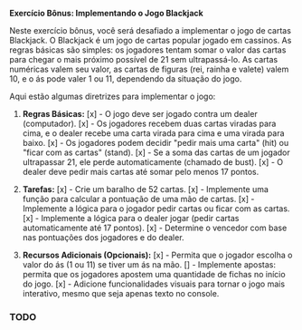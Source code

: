 **Exercício Bônus: Implementando o Jogo Blackjack**

Neste exercício bônus, você será desafiado a implementar o jogo de cartas Blackjack. O Blackjack é um jogo de cartas popular jogado em cassinos. As regras básicas são simples: os jogadores tentam somar o valor das cartas para chegar o mais próximo possível de 21 sem ultrapassá-lo. As cartas numéricas valem seu valor, as cartas de figuras (rei, rainha e valete) valem 10, e o ás pode valer 1 ou 11, dependendo da situação do jogo.

Aqui estão algumas diretrizes para implementar o jogo:

1. **Regras Básicas:**
   [x] - O jogo deve ser jogado contra um dealer (computador).
   [x] - Os jogadores recebem duas cartas viradas para cima, e o dealer recebe uma carta virada para cima e uma virada para baixo.
   [x] - Os jogadores podem decidir "pedir mais uma carta" (hit) ou "ficar com as cartas" (stand).
   [x] - Se a soma das cartas de um jogador ultrapassar 21, ele perde automaticamente (chamado de bust).
   [x] - O dealer deve pedir mais cartas até somar pelo menos 17 pontos.

2. **Tarefas:**
   [x] - Crie um baralho de 52 cartas.
   [x] - Implemente uma função para calcular a pontuação de uma mão de cartas.
   [x] - Implemente a lógica para o jogador pedir cartas ou ficar com as cartas.
   [x] - Implemente a lógica para o dealer jogar (pedir cartas automaticamente até 17 pontos).
   [x] - Determine o vencedor com base nas pontuações dos jogadores e do dealer.

3. **Recursos Adicionais (Opcionais):**
   [x] - Permita que o jogador escolha o valor do ás (1 ou 11) se tiver um ás na mão.
   [] - Implemente apostas: permita que os jogadores apostem uma quantidade de fichas no início do jogo.
   [x] - Adicione funcionalidades visuais para tornar o jogo mais interativo, mesmo que seja apenas texto no console.

### TODO
